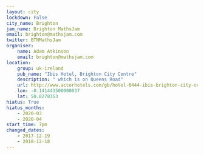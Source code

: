 ```yaml
---
layout: city                                           
lockdown: False
city_name: Brighton                                                               
jam_name: Brighton MathsJam
email: brighton@mathsjam.com
twitter: BTNMathsJam
organiser:
    name: Adam Atkinson
    email: brighton@mathsjam.com
location:
    group: uk-ireland
    pub_name: "Ibis Hotel, Brighton City Centre"
    description: " which is on Queens Road"
    url: http://www.accorhotels.com/gb/hotel-6444-ibis-brighton-city-centre/index.shtml
    lon: -0.141443500000037
    lat: 50.8278353
hiatus: True
hiatus_months:
    - 2020-03
    - 2020-04
start_time: 7pm
changed_dates: 
    - 2017-12-19
    - 2018-12-18
---
```

